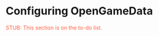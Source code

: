 # Configuring OpenGameData

<font style="color:tomato">STUB: This section is on the to-do list.</font>
